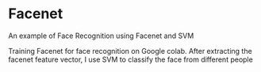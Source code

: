 # Facenet
An example of Face Recognition using Facenet and SVM

Training Facenet for face recognition on Google colab.
After extracting the facenet feature vector, I use SVM to classify the face from different people
